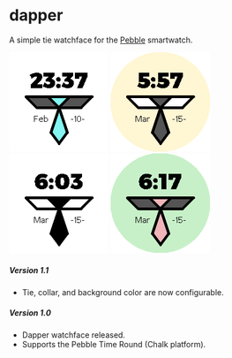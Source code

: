 # dapper
A simple tie watchface for the [Pebble](//getpebble.com) smartwatch.

![Dapper Watchface](/resources/images/Timolawl.png "Dapper Watchface")
![Dapper Watchface](/resources/images/dapper1.png "Dapper Watchface")
![Dapper Watchface](/resources/images/dapperbw.png "Dapper Watchface")
![Dapper Watchface](/resources/images/dapper4.png "Dapper Watchface")

##### Version 1.1
- Tie, collar, and background color are now configurable.


##### Version 1.0
- Dapper watchface released.
- Supports the Pebble Time Round (Chalk platform).
